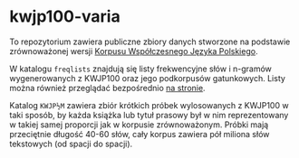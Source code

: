 # kwjp100-varia

To repozytorium zawiera publiczne zbiory danych stworzone na podstawie zrównoważonej wersji [Korpusu Współczesnego Języka Polskiego](https://kwjp.pl). 

W katalogu `freqlists` znajdują się listy frekwencyjne słów i n-gramów wygenerowanych z KWJP100 oraz jego podkorpusów gatunkowych. Listy można również przeglądać bezpośrednio [na stronie](https://kwjp.ipipan.waw.pl/lists/).

Katalog `KWJP½M` zawiera zbiór krótkich próbek wylosowanych z KWJP100 w taki sposób, by każda książka lub tytuł prasowy był w nim reprezentowany w takiej samej proporcji jak w korpusie zrównoważonym. Próbki mają przeciętnie długość 40-60 słów, cały korpus zawiera pół miliona słów tekstowych (od spacji do spacji).
